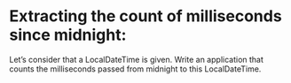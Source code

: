 # Extracting the count of milliseconds since midnight:
Let’s consider that a LocalDateTime is given. Write an application that counts the milliseconds passed from midnight to this LocalDateTime.